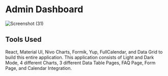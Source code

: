 # Admin Dashboard

![Screenshot (31)](https://github.com/jowii26/react-admin-dashboard/assets/120990158/93308ef2-fe39-4e16-9276-d41deec49226)

## Tools Used
React, Material UI, Nivo Charts, Formik, Yup, FullCalendar, and Data Grid to build this entire application. This application consists of Light and Dark Mode, 4 different Charts, 3 different Data Table Pages, FAQ Page, Form Page, and Calendar Integration.
